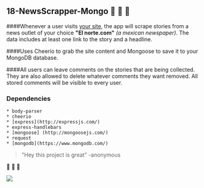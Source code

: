 ##  18-NewsScrapper-Mongo :newspaper: :newspaper: :newspaper:

####Whenever a user visits [your site](#), the app will scrape stories from a news outlet of your choice **"El norte.com"** _(a mexican newspaper)_. The data includes at least one link to the story and a headline.

####Uses Cheerio to grab the site content and Mongoose to save it to your MongoDB database.

####All users can leave comments on the stories that are being collected. They are also allowed to delete whatever comments they want removed. All stored comments will be visible to every user.

### Dependencies
    * body-parser
    * cheerio
    * [express](http://expressjs.com/)
    * express-handlebars
    * [mongoose] (http://mongoosejs.com/)
    * request
    * [mongodb](https://www.mongodb.com/) 

> 
> "Hey this project is great" -anonymous 
> 

:newspaper: :newspaper: :newspaper:

![](http://www.luzyflama.com/wp-content/uploads/2014/10/el-norte.png)